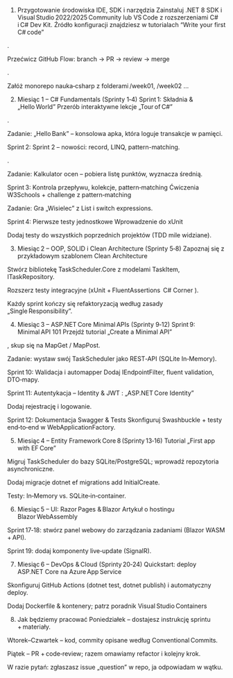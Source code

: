 1. Przygotowanie środowiska
IDE, SDK i narzędzia
Zainstaluj .NET 8 SDK i Visual Studio 2022/2025 Community lub VS Code z rozszerzeniami C# i C# Dev Kit. Źródło konfiguracji znajdziesz w tutorialach “Write your first C# code” 

.

Przećwicz GitHub Flow: branch → PR → review → merge 

.

Załóż monorepo nauka‑csharp z folderami /week01, /week02 …

2. Miesiąc 1 – C# Fundamentals (Sprinty 1‑4)
Sprint 1: Składnia & „Hello World”
Przerób interaktywne lekcje „Tour of C#” 

.

Zadanie: „Hello Bank” – konsolowa apka, która loguje transakcje w pamięci.

Sprint 2: Sprint 2 – nowości: record, LINQ, pattern-matching.

.

Zadanie: Kalkulator ocen – pobiera listę punktów, wyznacza średnią.

Sprint 3: Kontrola przepływu, kolekcje, pattern‑matching
Ćwiczenia W3Schools + challenge z pattern‑matching 

Zadanie: Gra „Wisielec” z List<char> i switch expressions.

Sprint 4: Pierwsze testy jednostkowe
Wprowadzenie do xUnit 


Dodaj testy do wszystkich poprzednich projektów (TDD mile widziane).

3. Miesiąc 2 – OOP, SOLID i Clean Architecture (Sprinty 5‑8)
Zapoznaj się z przykładowym szablonem Clean Architecture 


Stwórz bibliotekę TaskScheduler.Core z modelami TaskItem, ITaskRepository.

Rozszerz testy integracyjne (xUnit + FluentAssertions 
C# Corner
).

Każdy sprint kończy się refaktoryzacją według zasady „Single Responsibility”.

4. Miesiąc 3 – ASP.NET Core Minimal APIs (Sprinty 9‑12)
Sprint 9: Minimal API 101
Przejdź tutorial „Create a Minimal API” 

, skup się na MapGet / MapPost.

Zadanie: wystaw swój TaskScheduler jako REST‑API (SQLite In‑Memory).

Sprint 10: Walidacja i automapper
Dodaj IEndpointFilter, fluent validation, DTO‑mapy.

Sprint 11: Autentykacja – Identity & JWT
: „ASP.NET Core Identity” 



Dodaj rejestrację i logowanie.

Sprint 12: Dokumentacja Swagger & Tests
Skonfiguruj Swashbuckle + testy end‑to‑end w WebApplicationFactory.

5. Miesiąc 4 – Entity Framework Core 8 (Sprinty 13‑16)
Tutorial „First app with EF Core” 



Migruj TaskScheduler do bazy SQLite/PostgreSQL; wprowadź repozytoria asynchroniczne.

Dodaj migracje dotnet ef migrations add InitialCreate.

Testy: In‑Memory vs. SQLite‑in‑container.

6. Miesiąc 5 – UI: Razor Pages & Blazor
Artykuł o hostingu Blazor WebAssembly 



Sprint 17‑18: stwórz panel webowy do zarządzania zadaniami (Blazor WASM + API).

Sprint 19: dodaj komponenty live‑update (SignalR).

7. Miesiąc 6 – DevOps & Cloud (Sprinty 20‑24)
Quickstart: deploy ASP.NET Core na Azure App Service 



Skonfiguruj GitHub Actions (dotnet test, dotnet publish) i automatyczny deploy.

Dodaj Dockerfile & kontenery; patrz poradnik Visual Studio Containers 



8. Jak będziemy pracować
Poniedziałek – dostajesz instrukcję sprintu + materiały.

Wtorek–Czwartek – kod, commity opisane według Conventional Commits.

Piątek – PR + code‑review; razem omawiamy refactor i kolejny krok.

W razie pytań: zgłaszasz issue „question” w repo, ja odpowiadam w wątku.
